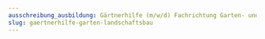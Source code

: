```yaml
---
ausschreibung_ausbildung: Gärtnerhilfe (m/w/d) Fachrichtung Garten- und Landschaftsbau
slug: gaertnerhilfe-garten-landschaftsbau
---
```

